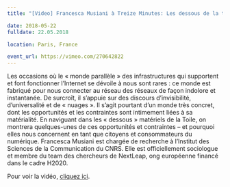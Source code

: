 ```yaml
---
title: "[Video] Francesca Musiani à Treize Minutes: Les dessous de la toile"

date: 2018-05-22
fulldate: 22.05.2018

location: Paris, France

event_url: https://vimeo.com/270642822
---
```

Les occasions où le « monde parallèle » des infrastructures qui supportent et font fonctionner l’Internet se dévoile à nous sont rares : ce monde est fabriqué pour nous connecter au réseau des
réseaux de façon indolore et instantanée. De surcroît, il s’appuie sur des discours d’invisibilité, d’universalité et de « nuages ». Il s’agit pourtant d’un monde très concret, dont les opportunités et
les contraintes sont intimement liées à sa matérialité. En naviguant dans les « dessous » matériels de la Toile, on montrera quelques-unes de ces opportunités et contraintes – et pourquoi elles nous concernent en tant que citoyens et consommateurs du numérique.
Francesca Musiani est chargée de recherche à l’Institut des Sciences de la Communication du CNRS. Elle est officiellement sociologue et membre du team des chercheurs de NextLeap, ong européenne financé dans le cadre H2020.

Pour voir la vidéo, [cliquez ici](https://vimeo.com/270642822).